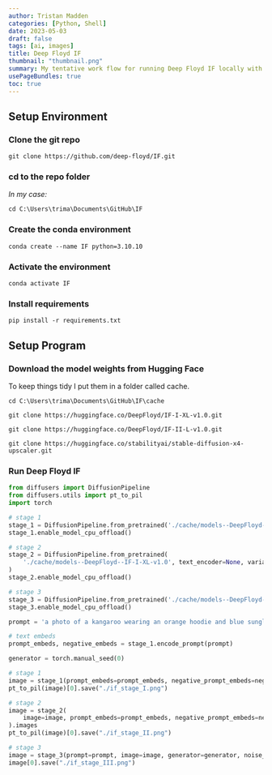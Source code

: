 ```yaml
---
author: Tristan Madden
categories: [Python, Shell]
date: 2023-05-03
draft: false
tags: [ai, images]
title: Deep Floyd IF
thumbnail: "thumbnail.png"
summary: My tentative work flow for running Deep Floyd IF locally with all safety features removed.
usePageBundles: true
toc: true
---
```


## Setup Environment

### Clone the git repo

```Shell
git clone https://github.com/deep-floyd/IF.git
```

### cd to the repo folder
_In my case:_
```Shell
cd C:\Users\trima\Documents\GitHub\IF
```

### Create the conda environment
```Shell
conda create --name IF python=3.10.10
```

### Activate the environment
```Shell
conda activate IF
```

### Install requirements
```Shell
pip install -r requirements.txt
```

## Setup Program

### Download the model weights from Hugging Face
To keep things tidy I put them in a folder called cache.
```Shell
cd C:\Users\trima\Documents\GitHub\IF\cache
```
```Shell
git clone https://huggingface.co/DeepFloyd/IF-I-XL-v1.0.git
```
```Shell
git clone https://huggingface.co/DeepFloyd/IF-II-L-v1.0.git
```
```Shell
git clone https://huggingface.co/stabilityai/stable-diffusion-x4-upscaler.git
```
### Run Deep Floyd IF

```Python
from diffusers import DiffusionPipeline
from diffusers.utils import pt_to_pil
import torch

# stage 1
stage_1 = DiffusionPipeline.from_pretrained('./cache/models--DeepFloyd--IF-II-L-v1.0', variant="fp16", torch_dtype=torch.float16)
stage_1.enable_model_cpu_offload()

# stage 2
stage_2 = DiffusionPipeline.from_pretrained(
    './cache/models--DeepFloyd--IF-I-XL-v1.0', text_encoder=None, variant="fp16", torch_dtype=torch.float16
)
stage_2.enable_model_cpu_offload()

# stage 3
stage_3 = DiffusionPipeline.from_pretrained('./cache/models--DeepFloyd--IF-I-XL-v1.0', torch_dtype=torch.float16)
stage_3.enable_model_cpu_offload()

prompt = 'a photo of a kangaroo wearing an orange hoodie and blue sunglasses standing in front of the eiffel tower holding a sign that says "very deep learning"'

# text embeds
prompt_embeds, negative_embeds = stage_1.encode_prompt(prompt)

generator = torch.manual_seed(0)

# stage 1
image = stage_1(prompt_embeds=prompt_embeds, negative_prompt_embeds=negative_embeds, generator=generator, output_type="pt").images
pt_to_pil(image)[0].save("./if_stage_I.png")

# stage 2
image = stage_2(
    image=image, prompt_embeds=prompt_embeds, negative_prompt_embeds=negative_embeds, generator=generator, output_type="pt"
).images
pt_to_pil(image)[0].save("./if_stage_II.png")

# stage 3
image = stage_3(prompt=prompt, image=image, generator=generator, noise_level=100).images
image[0].save("./if_stage_III.png")

```